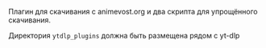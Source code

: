 Плагин для скачивания с animevost.org и два скрипта для упрощённого скачивания.

Директория `ytdlp_plugins` должна быть размещена рядом с yt-dlp

